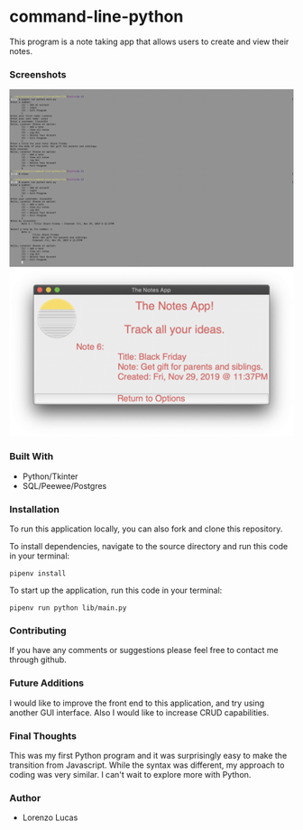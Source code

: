 # command-line-python
This program is a note taking app that allows users to create and view their notes.

### Screenshots

![notes_app](./images/notes_app.png)
![tkinter](./images/tkinter.png)

### Built With

- Python/Tkinter
- SQL/Peewee/Postgres

### Installation

To run this application locally, you can also fork and clone this repository.

To install dependencies, navigate to the source directory and run this code in your terminal:

```
pipenv install

```

To start up the application, run this code in your terminal:

```
pipenv run python lib/main.py 

```

### Contributing

If you have any comments or suggestions please feel free to contact me through github.

### Future Additions

I would like to improve the front end to this application, and try using another GUI interface. Also I would like to increase CRUD capabilities.

### Final Thoughts

This was my first Python program and it was surprisingly easy to make the transition from Javascript. While the syntax was different, my approach to coding was very similar. I can't wait to explore more with Python.

### Author

- Lorenzo Lucas

